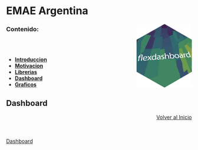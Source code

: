 
# EMAE Argentina


<p>
<a href="https://pkgs.rstudio.com/flexdashboard/" rel="nofollow"><img src="https://raw.githubusercontent.com/rstudio/hex-stickers/master/PNG/flexdashboard.png" align="right" width="150" style="max-width: 100%;"></a>
</p>




### Contenido:
<br>
</br>

- [**Introduccion**](https://github.com/MGaloto/emae_argentina#introduccion)
- [**Motivacion**](https://github.com/MGaloto/emae_argentina#motivacion)
- [**Librerias**](https://github.com/MGaloto/emae_argentina#librerias)
- [**Dashboard**](https://github.com/MGaloto/emae_argentina#dashboard)
- [**Graficos**](https://github.com/MGaloto/emae_argentina#graficos)



## Dashboard

<div style="text-align: right" class="toc-box">
 <a href="#top">Volver al Inicio</a>
</div>

<br>
</br>


[Dashboard](https://mgaloto.github.io/emae_argentina/)
